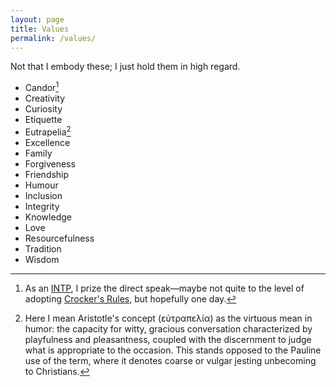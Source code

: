 ```yaml
---
layout: page
title: Values
permalink: /values/
---
```

Not that I embody these; I just hold them in high regard.
- Candor[^1]
- Creativity
- Curiosity
- Etiquette
- Eutrapelia[^2]
- Excellence
- Family
- Forgiveness
- Friendship
- Humour
- Inclusion
- Integrity
- Knowledge
- Love
- Resourcefulness
- Tradition
- Wisdom
[^1]: As an [INTP](/personality.html), I prize the direct speak—maybe not quite to the level of adopting [Crocker's Rules](http://sl4.org/crocker.html), but hopefully one day.
[^2]: Here I mean Aristotle's concept (εὐτραπελία) as the virtuous mean in humor: the capacity for witty, gracious conversation characterized by playfulness and pleasantness, coupled with the discernment to judge what is appropriate to the occasion. This stands opposed to the Pauline use of the term, where it denotes coarse or vulgar jesting unbecoming to Christians.